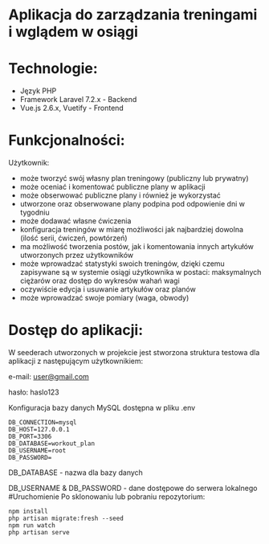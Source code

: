 # Aplikacja do zarządzania treningami i wglądem w osiągi

# Technologie:

- Język PHP
- Framework Laravel 7.2.x - Backend
- Vue.js 2.6.x, Vuetify - Frontend

# Funkcjonalności:

Użytkownik:
- może tworzyć swój własny plan treningowy (publiczny lub prywatny)
- może oceniać i komentować publiczne plany w aplikacji
- może obserwować publiczne plany i również je wykorzystać
- utworzone oraz obserwowane plany podpina pod odpowienie dni w tygodniu
- może dodawać własne ćwiczenia
- konfiguracja treningów w miarę możliwości jak najbardziej dowolna (ilość serii, ćwiczeń, powtórzeń)
- ma możliwość tworzenia postów, jak i komentowania innych artykułów utworzonych przez użytkowników
- może wprowadzać statystyki swoich treningów, dzięki czemu zapisywane są w systemie osiągi użytkownika w postaci: maksymalnych ciężarów oraz dostęp do wykresów wahań wagi
- oczywiście edycja i usuwanie artykułów oraz planów
- może wprowadzać swoje pomiary (waga, obwody)

# Dostęp do aplikacji:
W seederach utworzonych w projekcie jest stworzona struktura testowa dla aplikacji z następującym użytkownikiem:

e-mail: user@gmail.com

hasło: haslo123

Konfiguracja bazy danych MySQL dostępna w pliku .env
```angular2html
DB_CONNECTION=mysql
DB_HOST=127.0.0.1
DB_PORT=3306
DB_DATABASE=workout_plan
DB_USERNAME=root
DB_PASSWORD=
```
DB_DATABASE - nazwa dla bazy danych

DB_USERNAME & DB_PASSWORD - dane dostępowe do serwera lokalnego
#Uruchomienie
Po sklonowaniu lub pobraniu repozytorium:
```
npm install
php artisan migrate:fresh --seed
npm run watch
php artisan serve
```
